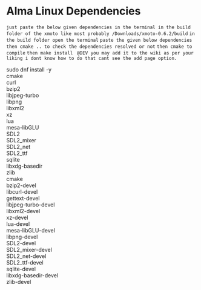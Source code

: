 # Alma Linux Dependencies
` just paste the below given dependencies in the terminal in the build folder of the xmoto like most probably /Downloads/xmoto-0.6.2/build `
` in the build folder open the terminal `
` paste the given below dependencies `
` then cmake .. to check the dependencies resolved or not `
` then cmake to compile `
` then make install `
` @DEV you may add it to the wiki as per your liking i dont know how to do that cant see the add page option.`

sudo dnf install -y \
    cmake \
    curl \
    bzip2 \
    libjpeg-turbo \
    libpng \
    libxml2 \
    xz \
    lua \
    mesa-libGLU \
    SDL2 \
    SDL2_mixer \
    SDL2_net \
    SDL2_ttf \
    sqlite \
    libxdg-basedir \
    zlib \
    cmake \
    bzip2-devel \
    libcurl-devel \
    gettext-devel \
    libjpeg-turbo-devel \
    libxml2-devel \
    xz-devel \
    lua-devel \
    mesa-libGLU-devel \
    libpng-devel \
    SDL2-devel \
    SDL2_mixer-devel \
    SDL2_net-devel \
    SDL2_ttf-devel \
    sqlite-devel \
    libxdg-basedir-devel \
    zlib-devel
